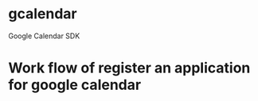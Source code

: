 gcalendar
=========

Google Calendar SDK

# Work flow of register an application for google calendar
